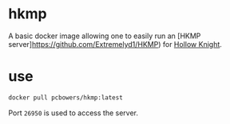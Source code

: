 # hkmp

A basic docker image allowing one to easily run an [HKMP server]https://github.com/Extremelyd1/HKMP) for [Hollow Knight](https://www.hollowknight.com/).

# use

```bash
docker pull pcbowers/hkmp:latest
```

Port `26950` is used to access the server.
